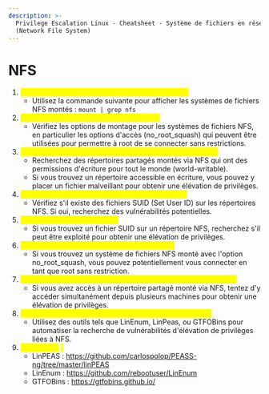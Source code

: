 ```yaml
---
description: >-
  Privilege Escalation Linux - Cheatsheet - Système de fichiers en réseau
  (Network File System)
---
```


# NFS



1. <mark style="color:yellow;">Vérification des systèmes de fichiers NFS montés :</mark>
   * Utilisez la commande suivante pour afficher les systèmes de fichiers NFS montés : `mount | grep nfs`
2. <mark style="color:yellow;">Vérification des options de montage NFS :</mark>
   * Vérifiez les options de montage pour les systèmes de fichiers NFS, en particulier les options d'accès (no\_root\_squash) qui peuvent être utilisées pour permettre à root de se connecter sans restrictions.
3. <mark style="color:yellow;">Recherche de répertoires partagés accessibles en écriture :</mark>
   * Recherchez des répertoires partagés montés via NFS qui ont des permissions d'écriture pour tout le monde (world-writable).
   * Si vous trouvez un répertoire accessible en écriture, vous pouvez y placer un fichier malveillant pour obtenir une élévation de privilèges.
4. <mark style="color:yellow;">Recherche de fichiers SUID sur les partages NFS :</mark>
   * Vérifiez s'il existe des fichiers SUID (Set User ID) sur les répertoires NFS. Si oui, recherchez des vulnérabilités potentielles.
5. <mark style="color:yellow;">Exploitation de fichiers SUID :</mark>
   * Si vous trouvez un fichier SUID sur un répertoire NFS, recherchez s'il peut être exploité pour obtenir une élévation de privilèges.
6. <mark style="color:yellow;">Exploitation de l'accès root\_squash désactivé :</mark>
   * Si vous trouvez un système de fichiers NFS monté avec l'option no\_root\_squash, vous pouvez potentiellement vous connecter en tant que root sans restriction.
7. <mark style="color:yellow;">Tentatives de l'attaque d'accès parallèle (parallel access attack) :</mark>
   * Si vous avez accès à un répertoire partagé monté via NFS, tentez d'y accéder simultanément depuis plusieurs machines pour obtenir une élévation de privilèges.
8. <mark style="color:yellow;">Utilisation d'outils de recherche d'élévation de privilèges :</mark>
   * Utilisez des outils tels que LinEnum, LinPeas, ou GTFOBins pour automatiser la recherche de vulnérabilités d'élévation de privilèges liées à NFS.
9. _<mark style="color:yellow;">Ressources</mark>_ <mark style="color:yellow;"></mark><mark style="color:yellow;">:</mark>
   * LinPEAS : https://github.com/carlospolop/PEASS-ng/tree/master/linPEAS
   * LinEnum : https://github.com/rebootuser/LinEnum
   * GTFOBins : https://gtfobins.github.io/
